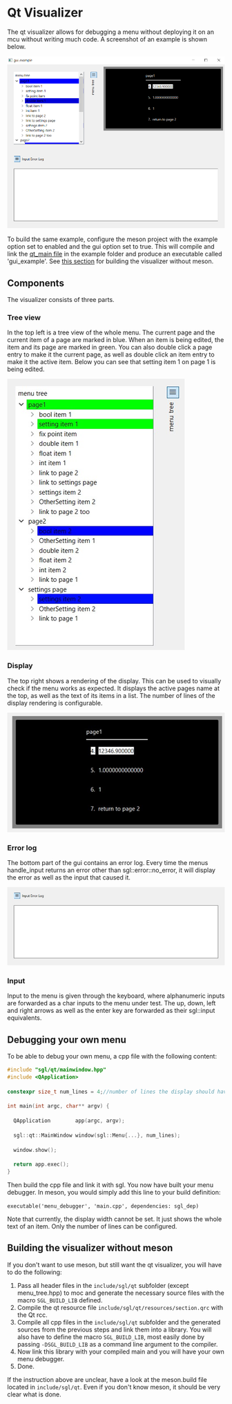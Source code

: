 # Qt Visualizer

The qt visualizer allows for debugging a menu without deploying it on an mcu
without writing much code. A screenshot of an example is shown below.

![screenshot of example gui](images/qt_visualizer.PNG)

To build the same example, configure the meson project with the example
option set to enabled and the gui option set to true. This will compile and
link the [qt_main file](/example/qt_main.cpp) in the example folder and produce
an executable called 'gui_example'.
See [this section](visualizer.md#building-the-visualizer-without-meson) for
building the visualizer without meson.

## Components

The visualizer consists of three parts.

### Tree view

In the top left is a tree view of the whole menu. The current page and the
current item of a page are marked in blue. When an item is being edited, the
item and its page are marked in green. You can also double click a page entry
to make it the current page, as well as double click an item entry to make it
the active item. Below you can see that setting item 1 on page 1 is being
edited.

![Tree view while item is edited](images/tree_view_edit_mode.jpg)

### Display

The top right shows a rendering of the display. This can be used to visually
check if the menu works as expected. It displays the active pages name at the
top, as well as the text of its items in a list. The number of lines of the
display rendering is configurable.

![visualizer display](images/visualizer_display.jpg)

### Error log

The bottom part of the gui contains an error log. Every time the menus
handle_input returns an error other than sgl::error::no_error, it will 
display the error as well as the input that caused it.

![error log](images/visualier_error_log.jpg)

### Input

Input to the menu is given through the keyboard, where alphanumeric inputs are
forwarded as a char inputs to the menu under test. The up, down, left and right
arrows as well as the enter key are forwarded as their sgl::input equivalents.

## Debugging your own menu

To be able to debug your own menu, a cpp file with the following content:

```cpp
#include "sgl/qt/mainwindow.hpp"
#include <QApplication>

constexpr size_t num_lines = 4;//number of lines the display should have

int main(int argc, char** argv) {

  QApplication        app(argc, argv);

  sgl::qt::MainWindow window(sgl::Menu{...}, num_lines);

  window.show();

  return app.exec();
}
```

Then build the cpp file and link it with sgl. You now have built your menu debugger.
In meson, you would simply add this line to your build definition:

``executable('menu_debugger', 'main.cpp', dependencies: sgl_dep)``

Note that currently, the display width cannot be set. It just shows the whole text of an item. Only the number of lines can be configured.

## Building the visualizer without meson

If you don't want to use meson, but still want the qt visualizer, you will have to do the following:

1. Pass all header files in the `include/sgl/qt` subfolder (except menu_tree.hpp) to moc and generate the necessary source files with the macro `SGL_BUILD_LIB` defined.
2. Compile the qt resource file `include/sgl/qt/resources/section.qrc` with the Qt rcc.
3. Compile all cpp files in the `include/sgl/qt` subfolder and the generated sources from the previous steps and link them into a library. You will also have to define the macro `SGL_BUILD_LIB`, most easily done by passing `-DSGL_BUILD_LIB` as a command line argument to the compiler.
4. Now link this library with your compiled main and you will have your own menu debugger.
5. Done.

If the instruction above are unclear, have a look at the meson.build file located in `include/sgl/qt`. Even if you don't know meson, it should be very clear what is done.
